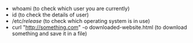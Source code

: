 - whoami (to check which user you are currently)
- id (to check the details of user)
- /etc/*release* (to check which operating system is in use)
- curl "http://something.com" -o downloaded-website.html (to download something and save it in a file)
